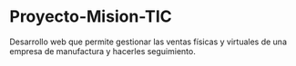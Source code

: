 # Proyecto-Mision-TIC
Desarrollo web que permite gestionar las ventas físicas y virtuales de una empresa de manufactura y hacerles seguimiento.
